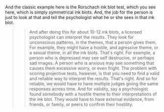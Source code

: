 And the classic example here is the Rorschach ink blot test, which you see
here, which is simply symmetrical ink blots. And, the job for the person is
just to look at that and tell the psychologist what he or she sees in that ink
blot.
>> And after doing this for about 10-12 ink blots, a licensed psychologist can
interpret the results. They look for unconscious patterns, in the themes, that
a person gives them. For example, they might have a hostile, and agressive
theme, or a sexual theme, in all the ink blots.
>> That's right. For example, a person who is depressed may see self destrucive,
or perhaps sad images. A person who is anxious may see something that causes
them excessive worry, or even fright.
>> The problem with scoring projective tests, however, is that you need to find a
valid and reliable way to interpret the results.
>> That's right. And so for reliable, we would have to have multiple judges giving
the same responses across time.
>> And for validity, say a psychologist found somebody with a hostile theme to
their interpretations of the ink blot. They would have to have external
evidence, from friends, or family, or peers to confirm their hostility.
